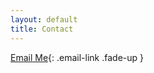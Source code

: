 ```yaml
---
layout: default
title: Contact
---
```


[Email Me](mailto:jaxonsgreen@green.com){: .email-link .fade-up }